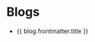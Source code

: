 <script setup>
  import {data as blogs} from './blogs/blog.data';
</script>

# Blogs

<ul>
  <li v-for="blog of blogs">
    <a :href="blog.url">{{ blog.frontmatter.title }}</a>
  </li>
</ul>
